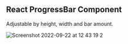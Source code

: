 ## React ProgressBar Component
Adjustable by height, width and bar amount. 

![Screenshot 2022-09-22 at 12 43 19 2](https://user-images.githubusercontent.com/16167616/191716502-25c63683-a5e9-43e5-93b1-0cced3b18c34.jpeg)
